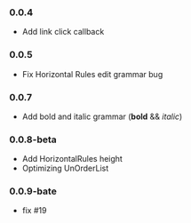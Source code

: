 ### 0.0.4
* Add link click callback 

### 0.0.5
* Fix Horizontal Rules edit grammar bug

### 0.0.7
* Add bold and italic grammar (__bold__ && _italic_)

### 0.0.8-beta
* Add HorizontalRules height
* Optimizing UnOrderList

### 0.0.9-bate
* fix #19
